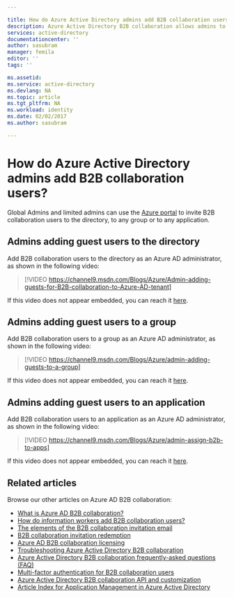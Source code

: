 ```yaml
---

title: How do Azure Active Directory admins add B2B collaboration users? | Microsoft Docs
description: Azure Active Directory B2B collaboration allows admins to add users from partner organizations to Azure AD for access to your corporate applications
services: active-directory
documentationcenter: ''
author: sasubram
manager: femila
editor: ''
tags: ''

ms.assetid:
ms.service: active-directory
ms.devlang: NA
ms.topic: article
ms.tgt_pltfrm: NA
ms.workload: identity
ms.date: 02/02/2017
ms.author: sasubram

---
```



# How do Azure Active Directory admins add B2B collaboration users?

Global Admins and limited admins can use the [Azure portal](https://portal.azure.com) to invite B2B collaboration users to the directory, to any group or to any application.

## Admins adding guest users to the directory
Add B2B collaboration users to the directory as an Azure AD administrator, as shown in the following video:

  >[!VIDEO https://channel9.msdn.com/Blogs/Azure/Admin-adding-guests-for-B2B-collaboration-to-Azure-AD-tenant]

  If this video does not appear embedded, you can reach it [here](https://channel9.msdn.com/Blogs/Azure/Admin-adding-guests-for-B2B-collaboration-to-Azure-AD-tenant).

## Admins adding guest users to a group
Add B2B collaboration users to a group as an Azure AD administrator, as shown in the following video:

  >[!VIDEO https://channel9.msdn.com/Blogs/Azure/admin-adding-guests-to-a-group]

  If this video does not appear embedded, you can reach it [here](https://channel9.msdn.com/Blogs/Azure/admin-adding-guests-to-a-group).

## Admins adding guest users to an application

Add B2B collaboration users to an application as an Azure AD administrator, as shown in the following video:

  >[!VIDEO https://channel9.msdn.com/Blogs/Azure/admin-assign-b2b-to-apps]

  If this video does not appear embedded, you can reach it [here](https://channel9.msdn.com/Blogs/Azure/admin-assign-b2b-to-apps).

## Related articles

Browse our other articles on Azure AD B2B collaboration:

* [What is Azure AD B2B collaboration?](active-directory-b2b-what-is-azure-ad-b2b.md)
* [How do information workers add B2B collaboration users?](active-directory-b2b-iw-add-users.md)
* [The elements of the B2B collaboration invitation email](active-directory-b2b-invitation-email.md)
* [B2B collaboration invitation redemption](active-directory-b2b-redemption-experience.md)
* [Azure AD B2B collaboration licensing](active-directory-b2b-licensing.md)
* [Troubleshooting Azure Active Directory B2B collaboration](active-directory-b2b-troubleshooting.md)
* [Azure Active Directory B2B collaboration frequently-asked questions (FAQ)](active-directory-b2b-faq.md)
* [Multi-factor authentication for B2B collaboration users](active-directory-b2b-mfa-instructions.md)
* [Azure Active Directory B2B collaboration API and customization](active-directory-b2b-api.md)
* [Article Index for Application Management in Azure Active Directory](active-directory-apps-index.md)
